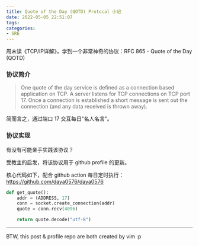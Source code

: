 ```yaml
---
title: Quote of the Day (QOTD) Protocal 小记
date: 2022-05-05 22:51:07
tags:
categories:
- SRE
---
```


周末读《TCP/IP详解》，学到一个非常神奇的协议：RFC 865 - Quote of the Day (QOTD) 

<!--more-->

### 协议简介

> One quote of the day service is defined as a connection based application on TCP.  A server listens for TCP connections on TCP port 17.  Once a connection is established a short message is sent out the connection (and any data received is thrown away).

简而言之，通过端口 17 交互每日"名人名言"。


### 协议实现

有没有可能亲手实践该协议？

受教主的启发，将该协议用于 github profile 的更新。

核心代码如下，配合 github action 每日定时执行：https://github.com/daya0576/daya0576
```python
def get_quote():
    addr = (ADDRESS, 17)
    conn = socket.create_connection(addr)
    quote = conn.recv(4096)

    return quote.decode("utf-8")
```

---

BTW, this post & profile repo are both created by vim :p 



